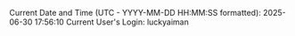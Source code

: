 Current Date and Time (UTC - YYYY-MM-DD HH:MM:SS formatted): 2025-06-30 17:56:10
Current User's Login: luckyaiman
